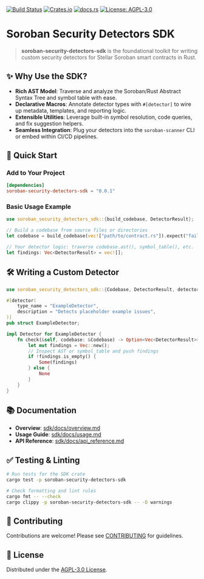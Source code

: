 [![Build Status](https://github.com/OpenZeppelin/soroban-security-detectors-sdk/actions/workflows/build.yml/badge.svg)](https://github.com/OpenZeppelin/soroban-security-detectors-sdk/actions/workflows/build.yml)
[![Crates.io](https://img.shields.io/crates/v/soroban-security-detectors-sdk.svg)](https://crates.io/crates/soroban-security-detectors-sdk)
[![docs.rs](https://docs.rs/soroban-security-detectors-sdk/badge.svg)](https://docs.rs/soroban-security-detectors-sdk)
[![License: AGPL-3.0](https://img.shields.io/badge/license-AGPL--3.0-blue.svg)](https://github.com/OpenZeppelin/soroban-security-detectors-sdk/blob/main/LICENSE)

# Soroban Security Detectors SDK

> **soroban-security-detectors-sdk** is the foundational toolkit for writing custom security detectors for Stellar Soroban smart contracts in Rust.

## ✨ Why Use the SDK?

- **Rich AST Model**: Traverse and analyze the Soroban/Rust Abstract Syntax Tree and symbol table with ease.
- **Declarative Macros**: Annotate detector types with `#[detector]` to wire up metadata, templates, and reporting logic.
- **Extensible Utilities**: Leverage built-in symbol resolution, code queries, and fix suggestion helpers.
- **Seamless Integration**: Plug your detectors into the `soroban-scanner` CLI or embed within CI/CD pipelines.

## 🚀 Quick Start

### Add to Your Project

```toml
[dependencies]
soroban-security-detectors-sdk = "0.0.1"
```

### Basic Usage Example

```rust
use soroban_security_detectors_sdk::{build_codebase, DetectorResult};

// Build a codebase from source files or directories
let codebase = build_codebase(vec!["path/to/contract.rs"]).expect("failed to build codebase");

// Your detector logic: traverse codebase.ast(), symbol_table(), etc.
let findings: Vec<DetectorResult> = vec![];
```

## 🛠 Writing a Custom Detector

```rust
use soroban_security_detectors_sdk::{Codebase, DetectorResult, detector, Detector};

#[detector(
    type_name = "ExampleDetector",
    description = "Detects placeholder example issues",
)]
pub struct ExampleDetector;

impl Detector for ExampleDetector {
    fn check(&self, codebase: &Codebase) -> Option<Vec<DetectorResult>> {
        let mut findings = Vec::new();
        // Inspect AST or symbol_table and push findings
        if !findings.is_empty() {
            Some(findings)
        } else {
            None
        }
    }
}
```

## 📚 Documentation

- **Overview**: [sdk/docs/overview.md](docs/overview.md)
- **Usage Guide**: [sdk/docs/usage.md](docs/usage.md)
- **API Reference**: [sdk/docs/api_reference.md](docs/api_reference.md)

## ✅ Testing & Linting

```bash
# Run tests for the SDK crate
cargo test -p soroban-security-detectors-sdk

# Check formatting and lint rules
cargo fmt -- --check
cargo clippy -p soroban-security-detectors-sdk -- -D warnings
```

## 🤝 Contributing

Contributions are welcome! Please see [CONTRIBUTING](../docs/contributing.md) for guidelines.

## 📄 License

Distributed under the [AGPL-3.0 License](../LICENSE).